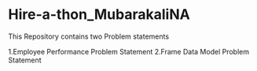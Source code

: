 # Hire-a-thon_MubarakaliNA



This Repository contains two Problem statements

1.Employee Performance Problem Statement
2.Frame Data Model Problem Statement
